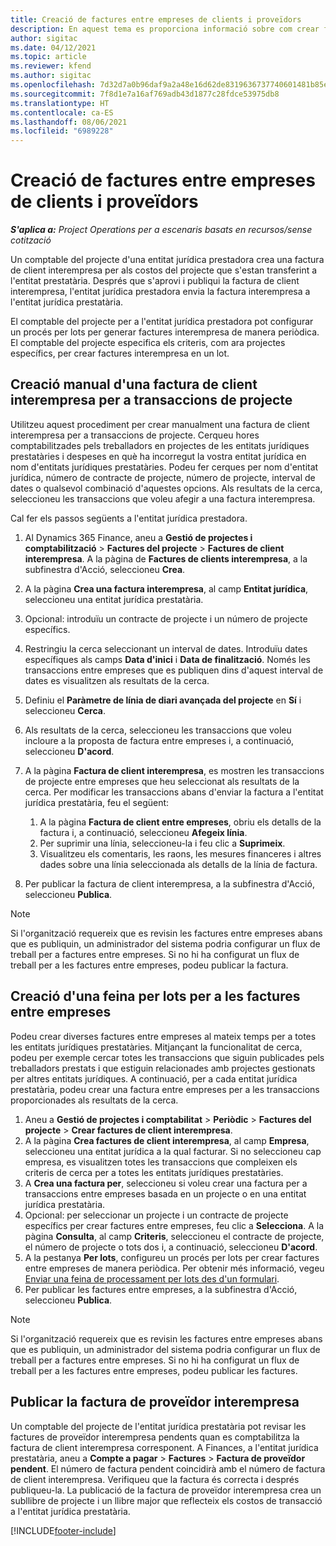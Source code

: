 ```yaml
---
title: Creació de factures entre empreses de clients i proveïdors
description: En aquest tema es proporciona informació sobre com crear factures de proveïdor i de client interempresa.
author: sigitac
ms.date: 04/12/2021
ms.topic: article
ms.reviewer: kfend
ms.author: sigitac
ms.openlocfilehash: 7d32d7a0b96daf9a2a48e16d62de8319636737740601481b85ee887948e31110
ms.sourcegitcommit: 7f8d1e7a16af769adb43d1877c28fdce53975db8
ms.translationtype: HT
ms.contentlocale: ca-ES
ms.lasthandoff: 08/06/2021
ms.locfileid: "6989228"
---
```

# <a name="create-intercompany-customer-and-vendor-invoices"></a>Creació de factures entre empreses de clients i proveïdors

_**S'aplica a:** Project Operations per a escenaris basats en recursos/sense cotització_

Un comptable del projecte d'una entitat jurídica prestadora crea una factura de client interempresa per als costos del projecte que s'estan transferint a l'entitat prestatària. Després que s'aprovi i publiqui la factura de client interempresa, l'entitat jurídica prestadora envia la factura interempresa a l'entitat jurídica prestatària.

El comptable del projecte per a l'entitat jurídica prestadora pot configurar un procés per lots per generar factures interempresa de manera periòdica. El comptable del projecte especifica els criteris, com ara projectes específics, per crear factures interempresa en un lot.

## <a name="manually-create-an-intercompany-customer-invoice-for-project-transactions"></a>Creació manual d'una factura de client interempresa per a transaccions de projecte 

Utilitzeu aquest procediment per crear manualment una factura de client interempresa per a transaccions de projecte. Cerqueu hores comptabilitzades pels treballadors en projectes de les entitats jurídiques prestatàries i despeses en què ha incorregut la vostra entitat jurídica en nom d'entitats jurídiques prestatàries. Podeu fer cerques per nom d'entitat jurídica, número de contracte de projecte, número de projecte, interval de dates o qualsevol combinació d'aquestes opcions. Als resultats de la cerca, seleccioneu les transaccions que voleu afegir a una factura interempresa. 

Cal fer els passos següents a l'entitat jurídica prestadora. 

1. Al Dynamics 365 Finance, aneu a **Gestió de projectes i comptabilització** > **Factures del projecte** > **Factures de client interempresa**. A la pàgina de **Factures de clients interempresa**, a la subfinestra d'Acció, seleccioneu **Crea**.
2. A la pàgina **Crea una factura interempresa**, al camp **Entitat jurídica**, seleccioneu una entitat jurídica prestatària.
3. Opcional: introduïu un contracte de projecte i un número de projecte específics.
4. Restringiu la cerca seleccionant un interval de dates. Introduïu dates específiques als camps **Data d'inici** i **Data de finalització**. Només les transaccions entre empreses que es publiquen dins d'aquest interval de dates es visualitzen als resultats de la cerca.
5. Definiu el **Paràmetre de línia de diari avançada del projecte** en **Sí** i seleccioneu **Cerca**.
6. Als resultats de la cerca, seleccioneu les transaccions que voleu incloure a la proposta de factura entre empreses i, a continuació, seleccioneu **D'acord**.
7. A la pàgina **Factura de client interempresa**, es mostren les transaccions de projecte entre empreses que heu seleccionat als resultats de la cerca. Per modificar les transaccions abans d'enviar la factura a l'entitat jurídica prestatària, feu el següent:
  
    1. A la pàgina **Factura de client entre empreses**, obriu els detalls de la factura i, a continuació, seleccioneu **Afegeix línia**.
    2. Per suprimir una línia, seleccioneu-la i feu clic a **Suprimeix**.
    3. Visualitzeu els comentaris, les raons, les mesures financeres i altres dades sobre una línia seleccionada als detalls de la línia de factura.
    
8. Per publicar la factura de client interempresa, a la subfinestra d'Acció, seleccioneu **Publica**.

> [!NOTE]
> Si l'organització requereix que es revisin les factures entre empreses abans que es publiquin, un administrador del sistema podria configurar un flux de treball per a factures entre empreses. Si no hi ha configurat un flux de treball per a les factures entre empreses, podeu publicar la factura.

## <a name="create-a-batch-job-for-intercompany-invoices"></a>Creació d'una feina per lots per a les factures entre empreses

Podeu crear diverses factures entre empreses al mateix temps per a totes les entitats jurídiques prestatàries. Mitjançant la funcionalitat de cerca, podeu per exemple cercar totes les transaccions que siguin publicades pels treballadors prestats i que estiguin relacionades amb projectes gestionats per altres entitats jurídiques. A continuació, per a cada entitat jurídica prestatària, podeu crear una factura entre empreses per a les transaccions proporcionades als resultats de la cerca.

1. Aneu a **Gestió de projectes i comptabilitat** > **Periòdic** > **Factures del projecte** > **Crear factures de client interempresa**.
2. A la pàgina **Crea factures de client interempresa**, al camp **Empresa**, seleccioneu una entitat jurídica a la qual facturar. Si no seleccioneu cap empresa, es visualitzen totes les transaccions que compleixen els criteris de cerca per a totes les entitats jurídiques prestatàries.
3. A **Crea una factura per**, seleccioneu si voleu crear una factura per a transaccions entre empreses basada en un projecte o en una entitat jurídica prestatària.
4. Opcional: per seleccionar un projecte i un contracte de projecte específics per crear factures entre empreses, feu clic a **Selecciona**. A la pàgina **Consulta**, al camp **Criteris**, seleccioneu el contracte de projecte, el número de projecte o tots dos i, a continuació, seleccioneu **D'acord**.
5. A la pestanya **Per lots**, configureu un procés per lots per crear factures entre empreses de manera periòdica. Per obtenir més informació, vegeu [Enviar una feina de processament per lots des d'un formulari](/dynamicsax-2012/appuser-itpro/submit-a-batch-processing-job-from-a-form).
6. Per publicar les factures entre empreses, a la subfinestra d'Acció, seleccioneu **Publica**.

> [!NOTE]
> Si l'organització requereix que es revisin les factures entre empreses abans que es publiquin, un administrador del sistema podria configurar un flux de treball per a factures entre empreses. Si no hi ha configurat un flux de treball per a les factures entre empreses, podeu publicar les factures.

## <a name="post-the-intercompany-vendor-invoice"></a>Publicar la factura de proveïdor interempresa

Un comptable del projecte de l'entitat jurídica prestatària pot revisar les factures de proveïdor interempresa pendents quan es comptabilitza la factura de client interempresa corresponent. A Finances, a l'entitat jurídica prestatària, aneu a **Compte a pagar** > **Factures** > **Factura de proveïdor pendent**. El número de factura pendent coincidirà amb el número de factura de client interempresa. Verifiqueu que la factura és correcta i després publiqueu-la. La publicació de la factura de proveïdor interempresa crea un subllibre de projecte i un llibre major que reflecteix els costos de transacció a l'entitat jurídica prestatària.


[!INCLUDE[footer-include](../includes/footer-banner.md)]
